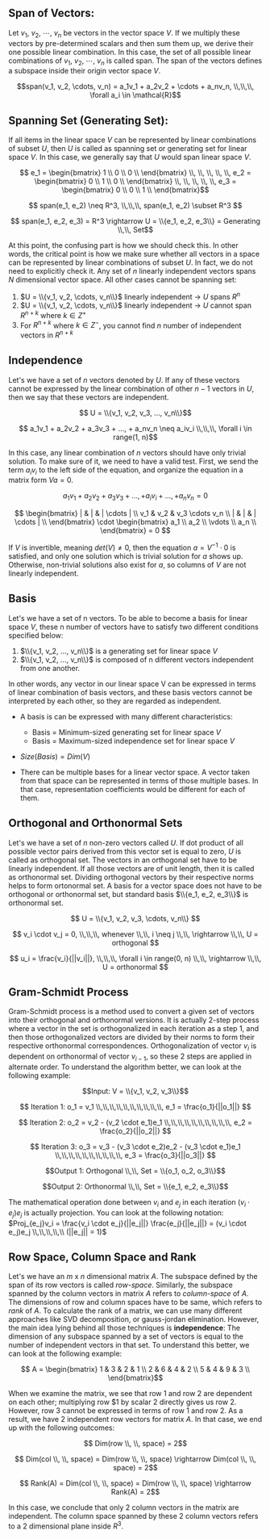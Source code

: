 ## Span of Vectors:

Let $v_1$, $v_2$, $\cdots$, $v_n$ be vectors in the vector space $V$. If we multiply these vectors by pre-determined scalars and then sum them up, we derive their one possible linear combination. In this case, the set of all possible linear combinations of $v_1$, $v_2$, $\cdots$, $v_n$ is called span. The span of the vectors defines a subspace inside their origin vector space $V$.

$$span(v_1, v_2, \cdots, v_n) = a_1v_1 + a_2v_2 + \cdots + a_nv_n, \\,\\,\\, \forall a_i \in \mathcal{R}$$


## Spanning Set (Generating Set):


If all items in the linear space $V$ can be represented by linear combinations of subset $U$, then $U$ is called as spanning set or 
generating set for linear space $V$. In this case, we generally say that $U$ would span linear space $V$.

$$ e_1 = \begin{bmatrix}
    1 \\
    0 \\
    0 \\
\end{bmatrix} \\, \\, \\, \\,  \\, e_2 = \begin{bmatrix}
    0 \\
    1 \\
    0 \\
\end{bmatrix} \\, \\, \\, \\,  \\, e_3 = \begin{bmatrix}
    0 \\
    0 \\
    1 \\
\end{bmatrix}$$

$$ span(e_1, e_2) \neq R^3, \\,\\,\\, span(e_1, e_2) \subset R^3 $$

$$ span(e_1, e_2, e_3) = R^3 \rightarrow U = \\{e_1, e_2, e_3\\} = Generating \\,\\, Set$$

At this point, the confusing part is how we should check this. In other words, the critical point is how we make sure whether all vectors in a space can be represented by linear combinations of subset $U$. In fact, we do not need to explicitly check it. Any set of $n$ linearly independent vectors spans $N$ dimensional vector space. All other cases cannot be spanning set:

1. $U = \\{v_1, v_2, \cdots, v_n\\}$ linearly independent $\rightarrow$ $U$ spans $R^n$
2. $U = \\{v_1, v_2, \cdots, v_n\\}$ linearly independent $\rightarrow$ $U$ cannot span $R^{n+k}$ where $k \in Z^+$
3. For $R^{n+k}$ where $k \in Z^-$, you cannot find $n$ number of independent vectors in $R^{n+k}$
## Independence

Let's we have a set of $n$ vectors denoted by $U$. If any of these vectors cannot be expressed by the linear combination of other $n-1$ vectors
in $U$, then we say that these vectors are independent.

$$ U = \\{v_1, v_2, v_3, ..., v_n\\}$$

$$ a_1v_1 + a_2v_2 + a_3v_3 + ..., + a_nv_n \neq a_iv_i  \\,\\,\\, \forall i \in range(1, n)$$


In this case, any linear combination of $n$ vectors should have only trivial solution. To make sure of it, we need to have a valid test.
First, we send the term $a_iv_i$ to the left side of the equation, and organize the equation in a matrix form $Va = 0$.

$$ a_1v_1 + a_2v_2 + a_3v_3 + ..., + a_iv_i + ..., + a_nv_n = 0 $$

$$ \begin{bmatrix}
    | & | & | \cdots | \\
    v_1 & v_2 & v_3 \cdots v_n \\
    | & | & | \cdots | \\
\end{bmatrix} \cdot \begin{bmatrix}
    a_1 \\
    a_2 \\
    \vdots \\
    a_n \\ 
\end{bmatrix} = 0 $$

If $V$ is invertible, meaning $det(V) \neq 0$, then the equation $a = V^{-1} \cdot 0$ is satisfied, and only one solution which is trivial solution for $a$ shows up. 
Otherwise, non-trivial solutions also exist for $a$, so columns of $V$ are not linearly independent.

## Basis

Let's we have a set of n vectors. To be able to become a basis for linear space $V$, these n number of vectors have to satisfy two 
different conditions specified below:

1) $\\{v_1, v_2, ..., v_n\\}$ is a generating set for linear space $V$
2) $\\{v_1, v_2, ..., v_n\\}$ is composed of n different vectors independent from one another.

In other words, any vector in our linear space V can be expressed in terms of linear combination of basis vectors, and these basis 
vectors cannot be interpreted by each other, so they are regarded as independent. 

* A basis is can be expressed with many different characteristics:
  * Basis = Minimum-sized generating set for linear space $V$ 
  * Basis = Maximum-sized independence set for linear space $V$

* $Size(Basis) = Dim(V)$

* There can be multiple bases for a linear vector space. A vector taken from that space can be represented in terms of those multiple 
bases. In that case, representation coefficients would be different for each of them. 

## Orthogonal and Orthonormal Sets

Let's we have a set of $n$ non-zero vectors called $U$. If dot product of all possible vector pairs derived from this vector set is equal to zero, $U$ is called as orthogonal set. The vectors in an orthogonal set have to be linearly independent. If all those vectors are of unit length, then it is called as orthonormal set. Dividing orthogonal vectors by their respective norms helps to form ortonormal set. A basis for a vector space does not have to be orthogonal or orthonormal set, but standard basis $\\{e_1, e_2, e_3\\}$ is orthonormal set. 

$$ U = \\{v_1, v_2, v_3, \cdots, v_n\\} $$

$$ v_i \cdot v_j = 0, \\,\\,\\, whenever \\,\\, i \neq j \\,\\, \rightarrow \\,\\, U = orthogonal $$

$$ u_i = \frac{v_i}{||v_i||}, \\,\\,\\, \forall i \in range(0, n) \\,\\, \rightarrow \\,\\, U = orthonormal $$

## Gram-Schmidt Process

Gram-Schmidt process is a method used to convert a given set of vectors into their orthogonal and orthonormal versions. It is actually $2$-step process where a vector in the set is orthogonalized in each iteration as a step $1$, and then those orthogonalized vectors are divided by their norms to form their respective orthonormal correspondences. Orthogonalization of vector $v_i$ is dependent on orthonormal of vector $v_{i - 1}$, so these $2$ steps are applied in alternate order. To understand the algorithm better, we can look at the following example:

$$Input: V = \\{v_1, v_2, v_3\\}$$

$$ Iteration 1: o_1 = v_1 \\,\\,\\,\\,\\,\\,\\,\\,\\,\\, e_1 = \frac{o_1}{||o_1||} $$

$$ Iteration 2: o_2 = v_2 - (v_2 \cdot e_1)e_1 \\,\\,\\,\\,\\,\\,\\,\\,\\,\\, e_2 = \frac{o_2}{||o_2||} $$

$$ Iteration 3: o_3 = v_3 - (v_3 \cdot e_2)e_2 - (v_3 \cdot e_1)e_1  \\,\\,\\,\\,\\,\\,\\,\\,\\,\\, e_3 = \frac{o_3}{||o_3||} $$

$$Output 1: Orthogonal \\,\\, Set = \\{o_1, o_2, o_3\\}$$

$$Output 2: Orthonormal \\,\\, Set = \\{e_1, e_2, e_3\\}$$

The mathematical operation done between $v_i$ and $e_j$ in each iteration $(v_i \cdot e_j)e_j$ is actually projection. You can look at the following notation: $Proj_{e_j}v_i = \frac{v_i \cdot e_j}{||e_j||} \frac{e_j}{||e_j||} = (v_i \cdot e_j)e_j \\,\\,\\,\\,\\ (||e_j|| = 1)$

## Row Space, Column Space and Rank

Let's we have an $m$ x $n$ dimensional matrix $A$. The subspace defined by the span of its row vectors is called *row-space*. Similarly, the subspace spanned by the column vectors in matrix $A$ refers to *column-space* of $A$. The dimensions of row and column spaces have to be same, which refers to *rank* of $A$. To calculate the rank of a matrix, we can use many different approaches like SVD decomposition, or gauss-jordan elimination. However, the main idea lying behind all those techniques is **independence**: The dimension of any subspace spanned by a set of vectors is equal to the number of independent vectors in that set. To understand this better, we can look at the following example:

$$ A = \begin{bmatrix} 
1 & 3 & 2 & 1 \\
2 & 6 & 4 & 2 \\
5 & 4 & 9 & 3 \\ 
\end{bmatrix}$$

When we examine the matrix, we see that row $1$ and row $2$ are dependent on each other; multiplying row $1 by scalar $2$ directly gives us row $2$. However, row $3$ cannot be expressed in terms of row $1$ and row $2$. As a result, we have $2$ independent row vectors for matrix $A$. In that case, we end up with the following outcomes: 

$$ Dim(row \\, \\, space) = 2$$

$$ Dim(col \\, \\, space) = Dim(row \\, \\, space) \rightarrow Dim(col \\, \\, space) = 2$$

$$ Rank(A) = Dim(col \\, \\, space) = Dim(row \\, \\, space) \rightarrow Rank(A) = 2$$

In this case, we conclude that only $2$ column vectors in the matrix are independent. The column space spanned by these $2$ column vectors refers to a $2$ dimensional plane inside $R^3$. 
